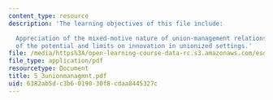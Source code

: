 ```yaml
---
content_type: resource
description: 'The learning objectives of this file include:

  Appreciation of the mixed-motive nature of union-management relations, and understanding
  of the potential and limits on innovation in unionized settings.'
file: /media/https%3A/open-learning-course-data-rc.s3.amazonaws.com/esd-60-lean-six-sigma-processes-summer-2004/6382ab5dc3b6019030f8cdaa8445327c_5_3unionmanagmnt.pdf
file_type: application/pdf
resourcetype: Document
title: 5_3unionmanagmnt.pdf
uid: 6382ab5d-c3b6-0190-30f8-cdaa8445327c
---
```

